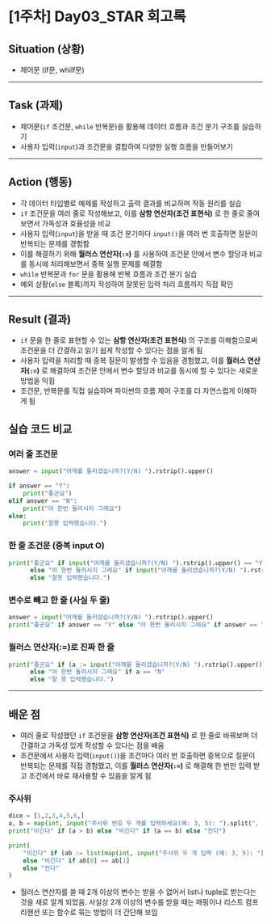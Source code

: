 # [1주차] Day03_STAR 회고록

## Situation (상황)
- 제어문 (if문, whilf문)
---

## Task (과제)
- 제어문(`if` 조건문, `while` 반복문)을 활용해 데이터 흐름과 조건 분기 구조를 실습하기
- 사용자 입력(`input`)과 조건문을 결합하여 다양한 실행 흐름을 만들어보기

---

## Action (행동)
- 각 데이터 타입별로 예제를 작성하고 출력 결과를 비교하며 작동 원리를 실습
- `if` 조건문을 여러 줄로 작성해보고, 이를 **삼항 연산자(조건 표현식)** 로 한 줄로 줄여보면서 가독성과 효율성을 비교
- 사용자 입력(`input`)을 받을 때 조건 분기마다 `input()`을 여러 번 호출하면 질문이 반복되는 문제를 경험함
- 이를 해결하기 위해 **월러스 연산자(`:=`)** 를 사용하여 조건문 안에서 변수 할당과 비교를 동시에 처리해보면서 중복 실행 문제를 해결함
- `while` 반복문과 `for` 문을 활용해 반복 흐름과 조건 분기 실습
- 예외 상황(`else` 블록)까지 작성하여 잘못된 입력 처리 흐름까지 직접 확인

---

## Result (결과)
- `if` 문을 한 줄로 표현할 수 있는 **삼항 연산자(조건 표현식)** 의 구조를 이해함으로써 조건문을 더 간결하고 읽기 쉽게 작성할 수 있다는 점을 알게 됨
- 사용자 입력을 처리할 때 중복 질문이 발생할 수 있음을 경험했고, 이를 **월러스 연산자(`:=`)** 로 해결하여 조건문 안에서 변수 할당과 비교를 동시에 할 수 있다는 새로운 방법을 익힘
- 조건문, 반복문를 직접 실습하며 파이썬의 흐름 제어 구조를 더 자연스럽게 이해하게 됨

## 실습 코드 비교

### 여러 줄 조건문
```python
answer = input("어깨를 돌리셨습니까?(Y/N) ").rstrip().upper()

if answer == "Y":
    print("좋군요")
elif answer == "N":
    print("아 한번 돌리시지 그래요")
else:
    print("잘못 입력했습니다.")
```

### 한 줄 조건문 (중복 input O)
```python
print("좋군요" if input("어깨를 돌리셨습니까?(Y/N) ").rstrip().upper() == "Y"
      else "아 한번 돌리시지 그래요" if input("어깨를 돌리셨습니까?(Y/N) ").rstrip().upper() == "N"
      else "잘못 입력했습니다.")
```

### 변수로 빼고 한 줄 (사실 두 줄)
```python
answer = input("어깨를 돌리셨습니까?(Y/N) ").rstrip().upper()
print("좋군요" if answer == "Y" else "아 한번 돌리시지 그래요" if answer == "N" else "잘못 입력했습니다.")

```

### 월러스 연산자(:=)로 진짜 한 줄
```python
print("좋군요" if (a := input("어깨를 돌리셨습니까?(Y/N) ").rstrip().upper()) == "Y"
      else "아 한번 돌리시지 그래요" if a == "N"
      else "잘 못 입력했습니다.")
```
---

## 배운 점
- 여러 줄로 작성했던 `if` 조건문을 **삼항 연산자(조건 표현식)** 로 한 줄로 바꿔보며 더 간결하고 가독성 있게 작성할 수 있다는 점을 배움
- 조건문에서 사용자 입력(`input()`)을 조건마다 여러 번 호출하면 중복으로 질문이 반복되는 문제를 직접 경험했고, 이를 **월러스 연산자(`:=`)** 로 해결해 한 번만 입력 받고 조건에서 바로 재사용할 수 있음을 알게 됨

### 주사위
```python
dice = [1,2,3,4,5,6,]
a, b = map(int, input("주사위 번호 두 개를 입력하세요(예: 3, 5): ").split(", "))
print("이긴다" if (a > b) else "비긴다" if (a == b) else "진다")
```
```python
print(
    "이긴다" if (ab := list(map(int, input("주사위 두 개 입력 (예: 3, 5): ").split(", "))))[0] > ab[1]
    else "비긴다" if ab[0] == ab[1]
    else "진다"
)
```
- 월러스 연산자를 쓸 때 2개 이상의 변수는 받을 수 없어서 list나 tuple로 받는다는 것을 새로 알게 되었음. 사실상 2개 이상의 변수를 받을 때는 매핑이나 리스트 컴프리헨션 또는 함수로 묶는 방법이 더 간단해 보임
